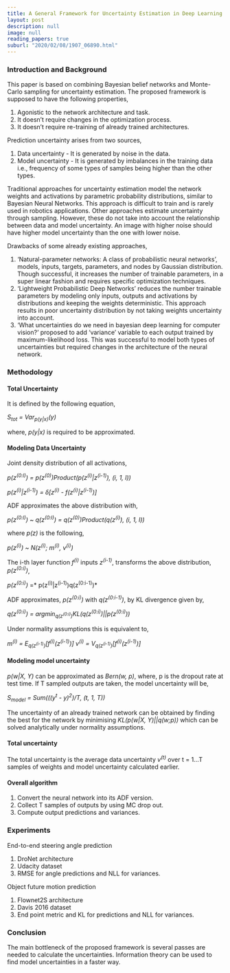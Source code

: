 ```yaml
---
title: A General Framework for Uncertainty Estimation in Deep Learning
layout: post
description: null
image: null
reading_papers: true
suburl: "2020/02/08/1907_06890.html"
---
```


### Introduction and Background

This paper is based on combining  Bayesian belief networks and Monte-Carlo sampling for uncertainty estimation. The proposed framework is supposed to have the following properties,

1. Agonistic to the network architecture and task.
2. It doesn’t require changes in the optimization process.
3. It doesn’t require re-training of already trained architectures.

Prediction uncertainty arises from two sources,

1. Data uncertainty - It is generated by noise in the data.
2. Model uncertainty - It is generated by imbalances in the training data i.e., frequency of some types of samples being higher than the other types.

Traditional approaches for uncertainty estimation model the network weights and activations by parametric probability distributions, similar to Bayesian Neural Networks. This approach is difficult to train and is rarely used in robotics applications. Other approaches estimate uncertainty through sampling. However, these do not take into account the relationship between data and model uncertainty. An image with higher noise should have higher model uncertainty than the one with lower noise.

Drawbacks of some already existing approaches,

1. ‘Natural-parameter networks: A class of probabilistic neural networks’, models, inputs, targets, parameters, and nodes by Gaussian distribution. Though successful, it increases the number of trainable parameters, in a super linear fashion and requires specific optimization techniques.
2. ‘Lightweight Probabilistic Deep Networks’ reduces the number trainable parameters by modeling only inputs, outputs and activations by distributions and keeping the weights deterministic. This approach results in poor uncertainty distribution by not taking weights uncertainty into account.
3. ‘What uncertainties do we need in bayesian deep learning for computer vision?’ proposed to add ‘variance’ variable to each output trained by maximum-likelihood loss. This was successful to model both types of uncertainties but required changes in the architecture of the neural network.


### Methodology

#### Total Uncertainty

It is defined by the following equation,

*S<sub>tot</sub> = Var<sub>p(y\|x)</sub>(y)*

where, *p(y\|x)* is required to be approximated.

#### Modeling Data Uncertainty

Joint density distribution of all activations,

*p(z<sup>(0:l)</sup>) = p(z<sup>(0)</sup>)Product(p(z<sup>(i)</sup>\|z<sup>(i-1)</sup>), (i, 1, l))*

*p(z<sup>(i)</sup>\|z<sup>(i-1)</sup>) = δ[z<sup>(i)</sup> - f(z<sup>(i)</sup>\|z<sup>(i-1)</sup>)]*

ADF approximates the above distribution with,

*p(z<sup>(0:l)</sup>) ~ q(z<sup>(0:l)</sup>) = q(z<sup>(0)</sup>)Product(q(z<sup>(i)</sup>), (i, 1, l))*

where *p(z)* is the following,

*p(z<sup>(i)</sup>) ~ N(z<sup>(i)</sup>; m<sup>(i)</sup>, v<sup>(i)</sup>)*

The i-th layer function *f<sup>(i)</sup>* inputs *z<sup>(i-1)</sup>*, transforms the above distribution, *p(z<sup>(0:i)</sup>)*,

*p(z<sup>(0:i)</sup>)* =* p(z<sup>(i)</sup>\|z<sup>(i-1)</sup>)q(z<sup>(0:i-1)</sup>)*

ADF approximates, *p(z<sup>(0:i)</sup>)* with *q(z<sup>(0:i-1)</sup>)*, by KL divergence given by,

*q(z<sup>(0:i)</sup>) = argmin<sub>q(z<sup>(0:i)</sup>)</sub>KL(q(z<sup>(0:i)</sup>)\|\|p(z<sup>(0:i)</sup>))*

Under normality assumptions this is equivalent to,

*m<sup>(i)</sup> = E<sub>q(z<sup>(i-1)</sup>)</sub>\[f<sup>(i)</sup>(z<sup>(i-1)</sup>)\]*
*v<sup>(i)</sup> = V<sub>q(z<sup>(i-1)</sup>)</sub>\[f<sup>(i)</sup>(z<sup>(i-1)</sup>)\]*

#### Modeling model uncertainty

*p(w\|X, Y)* can be approximated as *Bern(w, p)*, where, p is the dropout rate at test time. If T sampled outputs are taken, the model uncertainty will be,

*S<sub>model</sub> = Sum(((y<sup>t</sup> - y)<sup>2</sup>)/T, (t, 1, T))*

The uncertainty of an already trained network can be obtained by finding the best for the network by minimising *KL(p(w\|X, Y)\|\|q(w;p))* which can be solved analytically under normality assumptions.

#### Total uncertainty

The total uncertainty is the average data uncertainty *v<sup>(t)</sup>* over t = 1...T samples of weights and model uncertainty calculated earlier.

#### Overall algorithm

1. Convert the neural network into its ADF version.
2. Collect T samples of outputs by using MC drop out.
3. Compute output predictions and variances.

### Experiments

End-to-end steering angle prediction

1. DroNet architecture
2. Udacity dataset
3. RMSE for angle predictions and NLL for variances.

Object future motion prediction

1. Flownet2S architecture
2. Davis 2016 dataset
3. End point metric and KL for predictions and NLL for variances.

### Conclusion

The main bottleneck of the proposed framework is several passes are needed to calculate the uncertainties. Information theory can be used to find model uncertainties in a faster way.
